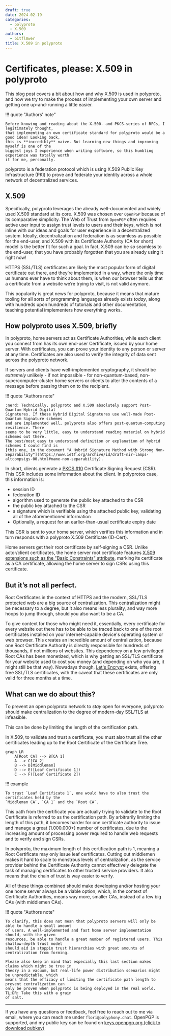```yaml
---
draft: true 
date: 2024-02-19
categories:
  - polyproto
  - X.509
authors:
  - bitfl0wer
title: X.509 in polyproto
---
```


# Certificates, please: X.509 in polyproto

This blog post covers a bit about how and why X.509 is used in polyproto, and how we try to make
the process of implementing your own server and getting one up-and-running a little easier.

<!-- more -->

!!! quote "Authors' note"

    Before knowing and reading about the X.500- and PKCS-series of RFCs, I legitimately thought,
    that implementing an own certificate standard for polyproto would be a good idea! Looking back,
    this is **incredibly** naive. But learning new things and improving myself is one of the
    biggest joys I experience when writing software, so this humbling experience was totally worth
    it for me, personally.

polyproto is a federation protocol which is using X.509 Public Key Infrastructure (PKI) to prove and
federate your identity across a whole network of decentralized services.

## X.509

Specifically, polyproto leverages the already well-documented and widely used X.509 standard at its
core. X.509 was chosen over `OpenPGP` because of its comparative simplicity. The Web of Trust from
`OpenPGP` often requires active user input to assign trust levels to users and their keys, which is
not inline with our ideas and goals for user experience in a decentralized system.
Ideally, decentralization and federation is as seamless as possible for the end-user,
and X.509 with its Certificate Authority (CA for short) model is the better fit for such a goal. 
In fact, X.509 can be *so* seamless to the end-user, that you have probably forgotten that you are
already using it right now!

HTTPS (SSL/TLS) certificates are likely the most popular form of digital certificate out there,
and they’re implemented in a way, where the only time us humans ever have to think about them,
is when our browser tells us that a certificate from a website we’re trying to visit, is not
valid anymore.

This popularity is great news for polyproto, because it means that mature tooling for all sorts
of programming languages already exists *today*, along with hundreds upon hundreds of tutorials
and other documentation, teaching potential implementers how everything works.

## How polyproto uses X.509, briefly

In polyproto, home servers act as Certificate Authorities, while each client you connect from has
its own end-user Certificate, issued by your home server. With certificates, you can prove your
identity to any person or server at any time. Certificates are also used to verify the integrity
of data sent across the polyproto network.

If servers and clients have well-implemented cryptography, it should be *extremely* unlikely - if
not impossible - for non-quantum-based, non-supercomputer-cluster home servers or clients to alter
the contents of a message before passing them on to the recipient.

!!! quote "Authors note"

    :nerd: Technically, polyproto and X.509 absolutely support Post-Quantum Hybrid Digital
    Signatures. If these Hybrid Digital Signatures use well-made Post-Quantum Signature schemes
    and are implemented well, polyproto also offers post-quantum-computing resilience. There
    seems to be very little, easy to understand reading material on hybrid schemes out there.
    The best/most easy to understand definition or explanation of hybrid schemes I could find is
    [this one, in the document "A Hybrid Signature Method with Strong Non-Separability"](https://www.ietf.org/archive/id/draft-nir-lamps-altcompsigs-00.html#name-non-separability).

In short, clients generate a [PKCS #10](https://datatracker.ietf.org/doc/html/rfc2986) Certificate
Signing Request (CSR). This CSR includes some information about the client. In polyprotos case, this
information is:

- session ID
- federation ID
- algorithm used to generate the public key attached to the CSR
- the public key attached to the CSR
- a signature which is verifiable using the attached public key, validating all of the
  aforementioned information
- Optionally, a request for an earlier-than-usual certificate expiry date

This CSR is sent to your home server, which verifies this information and in turn responds with a
polyproto X.509 Certificate (ID-Cert).

Home servers get their root certificate by self-signing a CSR. Unlike actor/client certificates, the
home server root certificate features [X.509 extensions such as the "Basic Constraints" attribute](https://en.wikipedia.org/wiki/X.509#Extensions_informing_a_specific_usage_of_a_certificate),
marking its certificate as a CA certificate, allowing the home server to sign CSRs
using this certificate.

## But it’s not all perfect.

Root Certificates in the context of HTTPS and the modern, SSL/TLS protected web are a big source
of centralization. This centralization might be necessary to a degree, but it also means less
plurality, and way more hoops to jump through, should you also want to be a CA. 

To give context for those who might need it, essentially, every certificate for every website out
there has to be able to be traced back to one of the root certificates installed on your
internet-capable device's operating system or web browser. This creates an incredible amount of
centralization, because one Root Certificate Authority is directly responsible for hundreds of
thousands, if not millions of websites. This dependency on a few privileged Root CAs
has been monetized, which is why getting an SSL/TLS certificate for your website
used to cost you money (and depending on who you are, it might still be that way). Nowadays though,
[Let's Encrypt](https://letsencrypt.org) exists, offering free SSL/TLS certificates, with the caveat
that these certificates are only valid for three months at a time.

## What can we do about this?

To prevent an open polyproto network to *stay* open for everyone, polyproto should make
centralization to the degree of modern-day SSL/TLS at infeasible.

This can be done by limiting the length of the certification path.

In X.509, to validate and trust a certificate, you must also trust all the other certificates leading up to the Root Certificate of the Certificate Tree.

```mermaid
graph LR
    A[Root CA] --> B[CA 1]
    A --> C[CA 2]
    B --> D[Middleman]
    D --> E([Leaf Certificate 1])
    C --> F([Leaf Certificate 2])
```

!!! example

    To trust `Leaf Certificate 1`, one would have to also trust the certificates held by the
    `Middleman CA`, `CA 1` and the `Root CA`.

This path from the certificate you are actually trying to validate to the Root Certificate is
referred to as the certification path. By arbitrarily limiting the length of this path, it becomes
harder for one certificate authority to issue and manage a great (1.000.000+) number of
certificates, due to the increasing amount of processing power required to handle web requests and
to verify and sign CSRs.

In polyproto, the maximum length of this certification path is 1, meaning a Root Certificate may
only issue leaf certificates. Cutting out middlemen makes it hard to scale to monstrous levels
of centralization, as the service provider behind the Certificate Authority cannot effectively
delegate the task of managing certificates to other trusted service providers. It also means that
the chain of trust is way easier to verify.

All of these things combined should make developing and/or hosting your one home server always be a 
viable option, which, in the context of Certificate Authorities, means way more, smaller CAs,
instead of a few big CAs (with middlemen CAs).

!!! quote "Authors note"

    To clarify, this does not mean that polyproto servers will only be able to handle a small amount
    of users. A well-implemented and fast home server implementation should, with the given
    resources, be able to handle a great number of registered users. This shallow-depth trust model
    should aid in stoppin trust hierarchies with great amounts of centralization from forming.

    Please also keep in mind that especially this last section makes claims which might be true in
    theory in a vacuum, but real-life power distribution scenarios might be unpredictable, which
    means that the efficacy of limiting the certificate path length to prevent centralization can
    only be proven when polyproto is being deployed in the real world. TL;DR: Take this with a grain
    of salt.

---

If you have any questions or feedback, feel free to reach out to me via email, where you can
reach me under `flori@polyphony.chat`. OpenPGP is supported, and my public key can be found on
[keys.openpgp.org (click to download pubkey)](https://keys.openpgp.org/vks/v1/by-fingerprint/1AFF5E2D2145C795AB117C2ADCAE4B6877C6FC4E)
